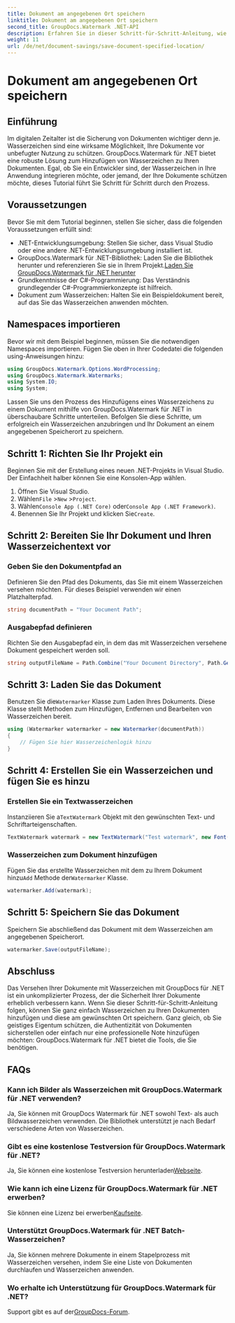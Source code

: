 ```yaml
---
title: Dokument am angegebenen Ort speichern
linktitle: Dokument am angegebenen Ort speichern
second_title: GroupDocs.Watermark .NET-API
description: Erfahren Sie in dieser Schritt-für-Schritt-Anleitung, wie Sie mit GroupDocs.Watermark für .NET ganz einfach Wasserzeichen zu Ihren Dokumenten hinzufügen. Verbessern Sie die Dokumentensicherheit.
weight: 11
url: /de/net/document-savings/save-document-specified-location/
---
```


# Dokument am angegebenen Ort speichern

## Einführung
Im digitalen Zeitalter ist die Sicherung von Dokumenten wichtiger denn je. Wasserzeichen sind eine wirksame Möglichkeit, Ihre Dokumente vor unbefugter Nutzung zu schützen. GroupDocs.Watermark für .NET bietet eine robuste Lösung zum Hinzufügen von Wasserzeichen zu Ihren Dokumenten. Egal, ob Sie ein Entwickler sind, der Wasserzeichen in Ihre Anwendung integrieren möchte, oder jemand, der Ihre Dokumente schützen möchte, dieses Tutorial führt Sie Schritt für Schritt durch den Prozess.
## Voraussetzungen
Bevor Sie mit dem Tutorial beginnen, stellen Sie sicher, dass die folgenden Voraussetzungen erfüllt sind:
- .NET-Entwicklungsumgebung: Stellen Sie sicher, dass Visual Studio oder eine andere .NET-Entwicklungsumgebung installiert ist.
-  GroupDocs.Watermark für .NET-Bibliothek: Laden Sie die Bibliothek herunter und referenzieren Sie sie in Ihrem Projekt.[Laden Sie GroupDocs.Watermark für .NET herunter](https://releases.groupdocs.com/Watermark/net/)
- Grundkenntnisse der C#-Programmierung: Das Verständnis grundlegender C#-Programmierkonzepte ist hilfreich.
- Dokument zum Wasserzeichen: Halten Sie ein Beispieldokument bereit, auf das Sie das Wasserzeichen anwenden möchten.
## Namespaces importieren
Bevor wir mit dem Beispiel beginnen, müssen Sie die notwendigen Namespaces importieren. Fügen Sie oben in Ihrer Codedatei die folgenden using-Anweisungen hinzu:
```csharp
using GroupDocs.Watermark.Options.WordProcessing;
using GroupDocs.Watermark.Watermarks;
using System.IO;
using System;
```
Lassen Sie uns den Prozess des Hinzufügens eines Wasserzeichens zu einem Dokument mithilfe von GroupDocs.Watermark für .NET in überschaubare Schritte unterteilen. Befolgen Sie diese Schritte, um erfolgreich ein Wasserzeichen anzubringen und Ihr Dokument an einem angegebenen Speicherort zu speichern.
## Schritt 1: Richten Sie Ihr Projekt ein
Beginnen Sie mit der Erstellung eines neuen .NET-Projekts in Visual Studio. Der Einfachheit halber können Sie eine Konsolen-App wählen.
1. Öffnen Sie Visual Studio.
2.  Wählen`File` >`New` >`Project`.
3.  Wählen`Console App (.NET Core)` oder`Console App (.NET Framework)`.
4.  Benennen Sie Ihr Projekt und klicken Sie`Create`.

## Schritt 2: Bereiten Sie Ihr Dokument und Ihren Wasserzeichentext vor
### Geben Sie den Dokumentpfad an
Definieren Sie den Pfad des Dokuments, das Sie mit einem Wasserzeichen versehen möchten. Für dieses Beispiel verwenden wir einen Platzhalterpfad.
```csharp
string documentPath = "Your Document Path";
```
### Ausgabepfad definieren
Richten Sie den Ausgabepfad ein, in dem das mit Wasserzeichen versehene Dokument gespeichert werden soll.
```csharp
string outputFileName = Path.Combine("Your Document Directory", Path.GetFileName(documentPath));
```
## Schritt 3: Laden Sie das Dokument
 Benutzen Sie die`Watermarker` Klasse zum Laden Ihres Dokuments. Diese Klasse stellt Methoden zum Hinzufügen, Entfernen und Bearbeiten von Wasserzeichen bereit.
```csharp
using (Watermarker watermarker = new Watermarker(documentPath))
{
    // Fügen Sie hier Wasserzeichenlogik hinzu
}
```
## Schritt 4: Erstellen Sie ein Wasserzeichen und fügen Sie es hinzu

### Erstellen Sie ein Textwasserzeichen
 Instanziieren Sie a`TextWatermark` Objekt mit den gewünschten Text- und Schriftarteigenschaften.
```csharp
TextWatermark watermark = new TextWatermark("Test watermark", new Font("Arial", 12));
```
### Wasserzeichen zum Dokument hinzufügen
 Fügen Sie das erstellte Wasserzeichen mit dem zu Ihrem Dokument hinzu`Add` Methode der`Watermarker` Klasse.
```csharp
watermarker.Add(watermark);
```
## Schritt 5: Speichern Sie das Dokument
Speichern Sie abschließend das Dokument mit dem Wasserzeichen am angegebenen Speicherort.
```csharp
watermarker.Save(outputFileName);
```
## Abschluss
Das Versehen Ihrer Dokumente mit Wasserzeichen mit GroupDocs für .NET ist ein unkomplizierter Prozess, der die Sicherheit Ihrer Dokumente erheblich verbessern kann. Wenn Sie dieser Schritt-für-Schritt-Anleitung folgen, können Sie ganz einfach Wasserzeichen zu Ihren Dokumenten hinzufügen und diese am gewünschten Ort speichern. Ganz gleich, ob Sie geistiges Eigentum schützen, die Authentizität von Dokumenten sicherstellen oder einfach nur eine professionelle Note hinzufügen möchten: GroupDocs.Watermark für .NET bietet die Tools, die Sie benötigen.
## FAQs
### Kann ich Bilder als Wasserzeichen mit GroupDocs.Watermark für .NET verwenden?
Ja, Sie können mit GroupDocs Watermark für .NET sowohl Text- als auch Bildwasserzeichen verwenden. Die Bibliothek unterstützt je nach Bedarf verschiedene Arten von Wasserzeichen.
### Gibt es eine kostenlose Testversion für GroupDocs.Watermark für .NET?
 Ja, Sie können eine kostenlose Testversion herunterladen[Webseite](https://releases.groupdocs.com/).
### Wie kann ich eine Lizenz für GroupDocs.Watermark für .NET erwerben?
 Sie können eine Lizenz bei erwerben[Kaufseite](https://purchase.groupdocs.com/buy).
### Unterstützt GroupDocs.Watermark für .NET Batch-Wasserzeichen?
Ja, Sie können mehrere Dokumente in einem Stapelprozess mit Wasserzeichen versehen, indem Sie eine Liste von Dokumenten durchlaufen und Wasserzeichen anwenden.
### Wo erhalte ich Unterstützung für GroupDocs.Watermark für .NET?
 Support gibt es auf der[GroupDocs-Forum](https://forum.groupdocs.com/c/watermark/19).